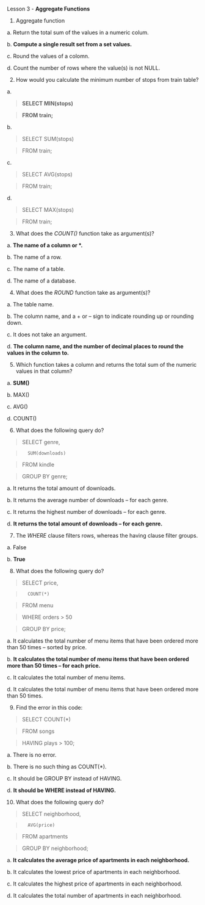 Lesson 3 - **Aggregate Functions**

1.	Aggregate function

a.	Return the total sum of the values in a numeric colum.

b.	**Compute a single result set from a set values.**

c.	Round the values of a colomn.

d.	Count the number of rows where the value(s) is not NULL.

2.	How would you calculate the minimum number of stops from train table?

a.
>	**SELECT MIN(stops)**

>	**FROM train;**

b.	
>	SELECT SUM(stops)

>	FROM train;

c.	
>	SELECT AVG(stops)

>	FROM train;

d.	
>	SELECT MAX(stops)

>	FROM train;

3.	What does the *COUNT()* function take as argument(s)?

a.	__The name of a column or *.__

b.	The name of a row.

c.	The name of a table.

d.	The name of a database.

4.	What does the *ROUND* function take as argument(s)?

a.	The table name.

b.	The column name, and a + or – sign to indicate rounding up or rounding down.

c.	It does not take an argument.

d.	**The column name, and the number of decimal places to round the values in the column to.**

5.	Which function takes a column and returns the total sum of the numeric values in that column?

a.	**SUM()**

b.	MAX()

c.	AVG()

d.	COUNT()

6.	What does the following query do?

>	SELECT genre,
	
>		SUM(downloads)

>	FROM kindle

>	GROUP BY genre;

a.	It returns the total amount of downloads.

b.	It returns the average number of downloads – for each genre.

c.	It returns the highest number of downloads – for each genre.

d.	**It returns the total amount of downloads – for each genre.**

7.	The *WHERE* clause filters rows, whereas the having clause filter groups.

a.	False

b.	**True**

8.	What does the following query do?

>	SELECT price,

>		COUNT(*)

>	FROM menu

>	WHERE orders > 50

>	GROUP BY price;

a.	It calculates the total number of menu items that have been ordered more than 50 times – sorted by price.

b.	**It calculates the total number of menu items that have been ordered more than 50 times – for each price.**

c.	It calculates the total number of menu items.

d.	It calculates the total number of menu items that have been ordered more than 50 times.

9.	Find the error in this code:

>	SELECT COUNT(*)

>	FROM songs

>	HAVING plays > 100;

a.	There is no error.

b.	There is no such thing as COUNT(*).

c.	It should be GROUP BY instead of HAVING.

d.	**It should be WHERE instead of HAVING.**

10.	What does the following query do?

>	SELECT neighborhood,

>		AVG(price)

>	FROM apartments

>	GROUP BY neighborhood;

a.	**It calculates the average price of apartments in each neighborhood.**

b.	It calculates the lowest price of apartments in each neighborhood.

c.	It calculates the highest price of apartments in each neighborhood.

d.	It calculates the total number of apartments in each neighborhood.


